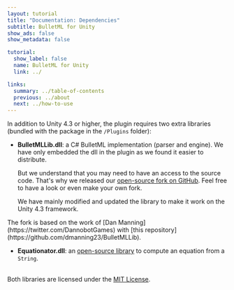 ```yaml
---
layout: tutorial
title: "Documentation: Dependencies"
subtitle: BulletML for Unity
show_ads: false
show_metadata: false

tutorial:
  show_label: false
  name: BulletML for Unity
  link: ../

links:
  summary: ../table-of-contents
  previous: ../about
  next: ../how-to-use
---
```


In addition to Unity 4.3 or higher, the plugin requires two extra libraries (bundled with the package in the `/Plugins` folder):

* **BulletMLLib.dll**: a C# BulletML implementation (parser and engine). We have only embedded the dll in the plugin as we found it easier to distribute.

  But we understand that you may need to have an access to the source code. That's why we released our [open-source fork on GitHub](https://github.com/pixelnest/BulletMLLib). Feel free to have a look or even make your own fork.

  We have mainly modified and updated the library to make it work on the Unity 4.3 framework.

<div data-block="info">
  The fork is based on the work of [Dan Manning](https://twitter.com/DannobotGames) with [this repository](https://github.com/dmanning23/BulletMLLib).
</div>

* **Equationator.dll**: an [open-source library](https://github.com/dmanning23/Equationator) to compute an equation from a `String`.

<br />Both libraries are licensed under the [MIT License](http://choosealicense.com/licenses/mit/).
